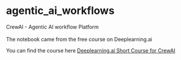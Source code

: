 # agentic_ai_workflows
CrewAI - Agentic AI workflow Platform <br>
<br>
The notebook came from the free course on Deeplearning.ai

You can find the course here [Deeplearning.ai Short Course for CrewAI](https://www.deeplearning.ai/short-courses/multi-ai-agent-systems-with-crewai/)